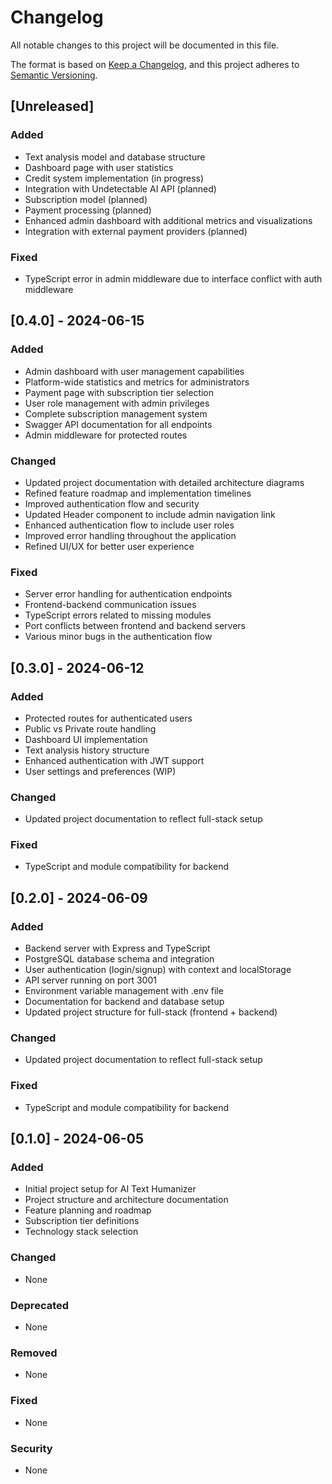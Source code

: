 # Changelog

All notable changes to this project will be documented in this file.

The format is based on [Keep a Changelog](https://keepachangelog.com/en/1.0.0/),
and this project adheres to [Semantic Versioning](https://semver.org/spec/v2.0.0.html).

## [Unreleased]
### Added
- Text analysis model and database structure
- Dashboard page with user statistics
- Credit system implementation (in progress)
- Integration with Undetectable AI API (planned)
- Subscription model (planned)
- Payment processing (planned)
- Enhanced admin dashboard with additional metrics and visualizations
- Integration with external payment providers (planned)

### Fixed
- TypeScript error in admin middleware due to interface conflict with auth middleware

## [0.4.0] - 2024-06-15
### Added
- Admin dashboard with user management capabilities
- Platform-wide statistics and metrics for administrators
- Payment page with subscription tier selection
- User role management with admin privileges
- Complete subscription management system
- Swagger API documentation for all endpoints
- Admin middleware for protected routes

### Changed
- Updated project documentation with detailed architecture diagrams
- Refined feature roadmap and implementation timelines
- Improved authentication flow and security
- Updated Header component to include admin navigation link
- Enhanced authentication flow to include user roles
- Improved error handling throughout the application
- Refined UI/UX for better user experience

### Fixed
- Server error handling for authentication endpoints
- Frontend-backend communication issues
- TypeScript errors related to missing modules
- Port conflicts between frontend and backend servers
- Various minor bugs in the authentication flow

## [0.3.0] - 2024-06-12
### Added
- Protected routes for authenticated users
- Public vs Private route handling
- Dashboard UI implementation
- Text analysis history structure
- Enhanced authentication with JWT support
- User settings and preferences (WIP)

### Changed
- Updated project documentation to reflect full-stack setup

### Fixed
- TypeScript and module compatibility for backend

## [0.2.0] - 2024-06-09
### Added
- Backend server with Express and TypeScript
- PostgreSQL database schema and integration
- User authentication (login/signup) with context and localStorage
- API server running on port 3001
- Environment variable management with .env file
- Documentation for backend and database setup
- Updated project structure for full-stack (frontend + backend)

### Changed
- Updated project documentation to reflect full-stack setup

### Fixed
- TypeScript and module compatibility for backend

## [0.1.0] - 2024-06-05
### Added
- Initial project setup for AI Text Humanizer
- Project structure and architecture documentation
- Feature planning and roadmap
- Subscription tier definitions
- Technology stack selection

### Changed
- None

### Deprecated
- None

### Removed
- None

### Fixed
- None

### Security
- None 